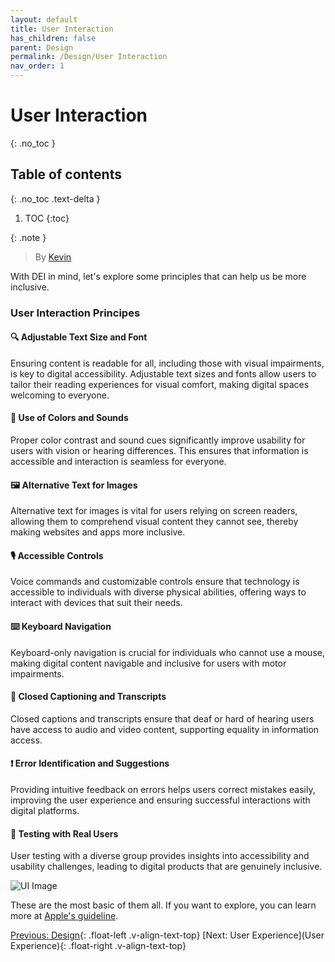 ```yaml
---
layout: default
title: User Interaction
has_children: false
parent: Design
permalink: /Design/User Interaction
nav_order: 1
---
```


# User Interaction
{: .no_toc }

## Table of contents
{: .no_toc .text-delta }

1. TOC
{:toc}

{: .note }
> By [Kevin](https://www.linkedin.com/in/kevin-shin-373183188/)

With DEI in mind, let's explore some principles that can help us be more inclusive.
### User Interaction Principes
#### 🔍 **Adjustable Text Size and Font**
Ensuring content is readable for all, including those with visual impairments, is key to digital accessibility. Adjustable text sizes and fonts allow users to tailor their reading experiences for visual comfort, making digital spaces welcoming to everyone.

#### 🎨 **Use of Colors and Sounds**
Proper color contrast and sound cues significantly improve usability for users with vision or hearing differences. This ensures that information is accessible and interaction is seamless for everyone.

#### 🖼 **Alternative Text for Images**
Alternative text for images is vital for users relying on screen readers, allowing them to comprehend visual content they cannot see, thereby making websites and apps more inclusive.

#### 🎙 **Accessible Controls**
Voice commands and customizable controls ensure that technology is accessible to individuals with diverse physical abilities, offering ways to interact with devices that suit their needs.

#### ⌨️ **Keyboard Navigation**
Keyboard-only navigation is crucial for individuals who cannot use a mouse, making digital content navigable and inclusive for users with motor impairments.

#### 📝 **Closed Captioning and Transcripts**
Closed captions and transcripts ensure that deaf or hard of hearing users have access to audio and video content, supporting equality in information access.

#### ❗ **Error Identification and Suggestions**
Providing intuitive feedback on errors helps users correct mistakes easily, improving the user experience and ensuring successful interactions with digital platforms.

#### 👥 **Testing with Real Users**
User testing with a diverse group provides insights into accessibility and usability challenges, leading to digital products that are genuinely inclusive.


![UI Image](../source/assets/images/UI.png)


These are the most basic of them all. If you want to explore, you can learn more at [Apple's guideline](https://developer.apple.com/design/human-interface-guidelines).

[Previous: Design](../Design){: .float-left .v-align-text-top}
[Next: User Experience](User Experience){: .float-right .v-align-text-top}